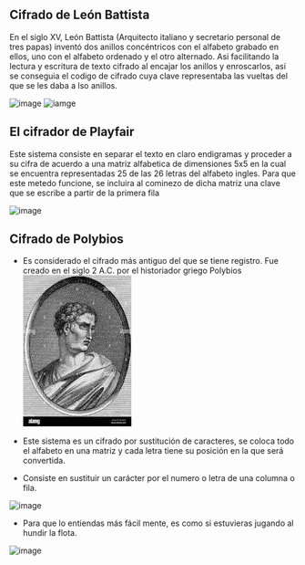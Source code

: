 ## Cifrado de León Battista
En el siglo XV, León Battista (Arquitecto italiano y secretario personal de tres papas) inventó dos anillos concéntricos con el alfabeto grabado en ellos, uno con el alfabeto ordenado y el otro alternado. Asi facilitando la lectura y escritura de texto cifrado al encajar los anillos y enroscarlos, así se conseguia el codigo de cifrado cuya clave representaba las vueltas del que se les daba a lso anillos.

![image](Leon.jpg) ![iamge](anillos.jfif)

## El cifrador de Playfair

Este sistema consiste en separar el texto en claro endigramas y proceder a su cifra de acuerdo a una matriz alfabetica de dimensiones 5x5 en la cual se encuentra representadas 25 de las 26 letras del alfabeto ingles. Para que este metedo funcione, se incluira al cominezo de dicha matriz una clave que se escribe a partir de la primera fila 

![image](imagen1.jpg)


## Cifrado de Polybios

* Es considerado el cifrado más antiguo del que se tiene registro. Fue creado en el siglo 2 A.C. por el historiador griego Polybios
![image](fotopolybios.jpg)

* Este sistema es un cifrado por sustitución de caracteres, se coloca todo el alfabeto en una matriz y cada letra tiene su posición en la que será convertida.
* Consiste en sustituir un carácter por el numero o letra de una columna o fila. 

![image](polybios.jpg)

* Para que lo entiendas más fácil mente, es como si estuvieras jugando al hundir la flota.

![image](ejemplopobylios.PNG)
